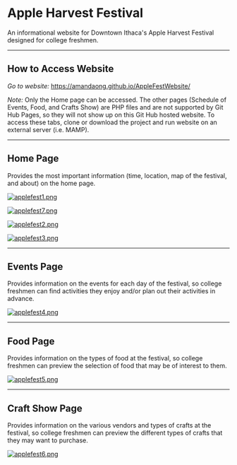 Apple Harvest Festival
===================


An informational website for Downtown Ithaca's Apple Harvest Festival designed for college freshmen.

----------


How to Access Website
-------------
*Go to website:* https://amandaong.github.io/AppleFestWebsite/

*Note:* Only the Home page can be accessed. The other pages (Schedule of Events, Food, and Crafts Show) are PHP files and are not supported by Git Hub Pages, so they will not show up on this Git Hub hosted website. To access these tabs, clone or download the project and run website on an external server (i.e. MAMP). 

----------


Home Page
-------------
Provides the most important information (time, location, map of the festival, and about) on the home page.

[![applefest1.png](https://s6.postimg.org/pa3s5v6g1/applefest1.png)](https://postimg.org/image/a1dus3crh/)

[![applefest7.png](https://s6.postimg.org/ofh8jtyld/applefest7.png)](https://postimg.org/image/nd721afrx/)

[![applefest2.png](https://s6.postimg.org/ixomw13dt/applefest2.png)](https://postimg.org/image/5grod5t25/)

[![applefest3.png](https://s6.postimg.org/mvbwlfq75/applefest3.png)](https://postimg.org/image/ubb678dwd/)

----------


Events Page
-------------
Provides information on the events for each day of the festival, so college freshmen can find activities they enjoy and/or plan out their activities in advance.

[![applefest4.png](https://s6.postimg.org/p167fxtnl/applefest4.png)](https://postimg.org/image/vevaj6yjh/)

----------


Food Page
-------------
Provides information on the types of food at the festival, so college freshmen can preview the selection of food that may be of interest to them.

[![applefest5.png](https://s6.postimg.org/45jx4oxgh/applefest5.png)](https://postimg.org/image/5xcvzlgt9/)

----------


Craft Show Page
-------------
Provides information on the various vendors and types of crafts at the festival, so college freshmen can preview the different types of crafts that they may want to purchase.

[![applefest6.png](https://s6.postimg.org/tcut4y0kh/applefest6.png)](https://postimg.org/image/8376u3k9p/)